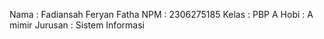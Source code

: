Nama : Fadiansah Feryan Fatha
NPM : 2306275185
Kelas : PBP A
Hobi : A mimir
Jurusan : Sistem Informasi